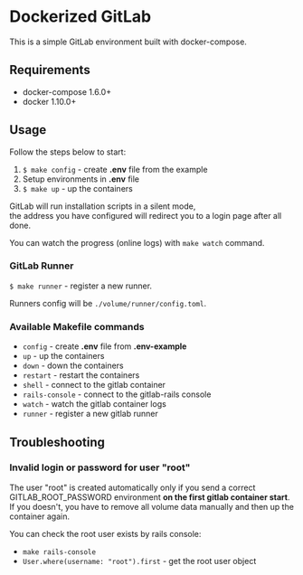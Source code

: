 # Dockerized GitLab

This is a simple GitLab environment built with docker-compose.

## Requirements

* docker-compose 1.6.0+
* docker 1.10.0+

## Usage

Follow the steps below to start:

1. `$ make config` - create **.env** file from the example
2. Setup environments in **.env** file
3. `$ make up` - up the containers

GitLab will run installation scripts in a silent mode,  
the address you have configured will redirect you to a login page after all done.

You can watch the progress (online logs) with `make watch` command.

### GitLab Runner

`$ make runner` - register a new runner.

Runners config will be `./volume/runner/config.toml`.

### Available Makefile commands

* `config` - create **.env** file from **.env-example**
* `up` - up the containers
* `down` - down the containers
* `restart` - restart the containers
* `shell` - connect to the gitlab container
* `rails-console` - connect to the gitlab-rails console
* `watch` - watch the gitlab container logs
* `runner` - register a new gitlab runner

## Troubleshooting

### Invalid login or password for user "root"

The user "root" is created  automatically only if you send a correct GITLAB_ROOT_PASSWORD environment **on the first gitlab container start**.  
If you doesn't, you have to remove all volume data manually and then up the container again.

You can check the root user exists by rails console:

* `make rails-console`
* `User.where(username: "root").first` - get the root user object
